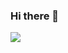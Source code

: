 ### Hi there 👋

<!--
**PrithivirajMohan/PrithivirajMohan** is a ✨ _special_ ✨ repository because its `README.md` (this file) appears on your GitHub profile.

Here are some ideas to get you started:

- 🔭 I’m currently working on ...
- 🌱 I’m currently learning ...
- 👯 I’m looking to collaborate on ...
- 🤔 I’m looking for help with ...
- 💬 Ask me about ...
- 📫 How to reach me: ...
- 😄 Pronouns: ...
- ⚡ Fun fact: ...
-->

<img src ="https://github-readme-stats.vercel.app/api?username=PrithivirajMohan&&show_icons=true&title_color=ffffff&icon_color=bb2acf&text_color=daf7dc&bg_color=151515">
